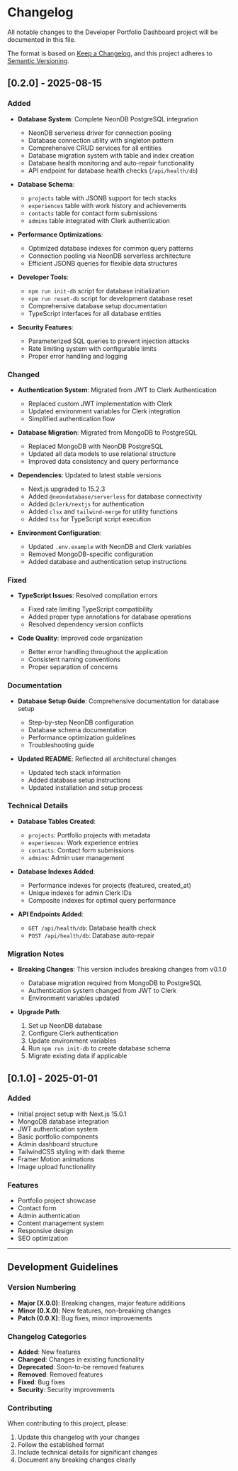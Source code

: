 # Changelog

All notable changes to the Developer Portfolio Dashboard project will be documented in this file.

The format is based on [Keep a Changelog](https://keepachangelog.com/en/1.0.0/),
and this project adheres to [Semantic Versioning](https://semver.org/spec/v2.0.0.html).

## [0.2.0] - 2025-08-15

### Added
- **Database System**: Complete NeonDB PostgreSQL integration
  - NeonDB serverless driver for connection pooling
  - Database connection utility with singleton pattern
  - Comprehensive CRUD services for all entities
  - Database migration system with table and index creation
  - Database health monitoring and auto-repair functionality
  - API endpoint for database health checks (`/api/health/db`)

- **Database Schema**: 
  - `projects` table with JSONB support for tech stacks
  - `experiences` table with work history and achievements
  - `contacts` table for contact form submissions
  - `admins` table integrated with Clerk authentication

- **Performance Optimizations**:
  - Optimized database indexes for common query patterns
  - Connection pooling via NeonDB serverless architecture
  - Efficient JSONB queries for flexible data structures

- **Developer Tools**:
  - `npm run init-db` script for database initialization
  - `npm run reset-db` script for development database reset
  - Comprehensive database setup documentation
  - TypeScript interfaces for all database entities

- **Security Features**:
  - Parameterized SQL queries to prevent injection attacks
  - Rate limiting system with configurable limits
  - Proper error handling and logging

### Changed
- **Authentication System**: Migrated from JWT to Clerk Authentication
  - Replaced custom JWT implementation with Clerk
  - Updated environment variables for Clerk integration
  - Simplified authentication flow

- **Database Migration**: Migrated from MongoDB to PostgreSQL
  - Replaced MongoDB with NeonDB PostgreSQL
  - Updated all data models to use relational structure
  - Improved data consistency and query performance

- **Dependencies**: Updated to latest stable versions
  - Next.js upgraded to 15.2.3
  - Added `@neondatabase/serverless` for database connectivity
  - Added `@clerk/nextjs` for authentication
  - Added `clsx` and `tailwind-merge` for utility functions
  - Added `tsx` for TypeScript script execution

- **Environment Configuration**:
  - Updated `.env.example` with NeonDB and Clerk variables
  - Removed MongoDB-specific configuration
  - Added database and authentication setup instructions

### Fixed
- **TypeScript Issues**: Resolved compilation errors
  - Fixed rate limiting TypeScript compatibility
  - Added proper type annotations for database operations
  - Resolved dependency version conflicts

- **Code Quality**: Improved code organization
  - Better error handling throughout the application
  - Consistent naming conventions
  - Proper separation of concerns

### Documentation
- **Database Setup Guide**: Comprehensive documentation for database setup
  - Step-by-step NeonDB configuration
  - Database schema documentation
  - Performance optimization guidelines
  - Troubleshooting guide

- **Updated README**: Reflected all architectural changes
  - Updated tech stack information
  - Added database setup instructions
  - Updated installation and setup process

### Technical Details
- **Database Tables Created**:
  - `projects`: Portfolio projects with metadata
  - `experiences`: Work experience entries
  - `contacts`: Contact form submissions
  - `admins`: Admin user management

- **Database Indexes Added**:
  - Performance indexes for projects (featured, created_at)
  - Unique indexes for admin Clerk IDs
  - Composite indexes for optimal query performance

- **API Endpoints Added**:
  - `GET /api/health/db`: Database health check
  - `POST /api/health/db`: Database auto-repair

### Migration Notes
- **Breaking Changes**: This version includes breaking changes from v0.1.0
  - Database migration required from MongoDB to PostgreSQL
  - Authentication system changed from JWT to Clerk
  - Environment variables updated

- **Upgrade Path**:
  1. Set up NeonDB database
  2. Configure Clerk authentication
  3. Update environment variables
  4. Run `npm run init-db` to create database schema
  5. Migrate existing data if applicable

## [0.1.0] - 2025-01-01

### Added
- Initial project setup with Next.js 15.0.1
- MongoDB database integration
- JWT authentication system
- Basic portfolio components
- Admin dashboard structure
- TailwindCSS styling with dark theme
- Framer Motion animations
- Image upload functionality

### Features
- Portfolio project showcase
- Contact form
- Admin authentication
- Content management system
- Responsive design
- SEO optimization

---

## Development Guidelines

### Version Numbering
- **Major (X.0.0)**: Breaking changes, major feature additions
- **Minor (0.X.0)**: New features, non-breaking changes
- **Patch (0.0.X)**: Bug fixes, minor improvements

### Changelog Categories
- **Added**: New features
- **Changed**: Changes in existing functionality
- **Deprecated**: Soon-to-be removed features
- **Removed**: Removed features
- **Fixed**: Bug fixes
- **Security**: Security improvements

### Contributing
When contributing to this project, please:
1. Update this changelog with your changes
2. Follow the established format
3. Include technical details for significant changes
4. Document any breaking changes clearly